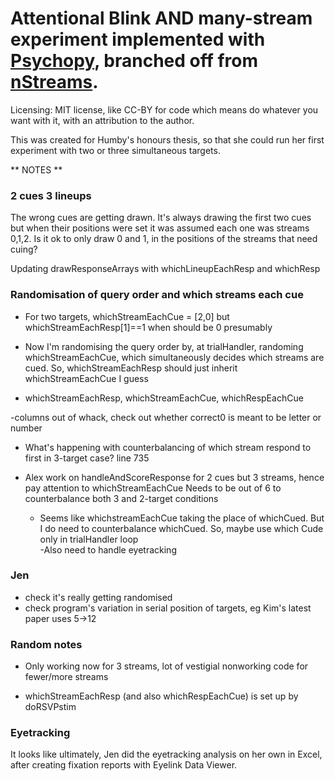 Attentional Blink AND many-stream experiment implemented with [Psychopy](https://github.com/psychopy/psychopy), branched off from  [nStreams](https://github.com/alexholcombe/nStream).
============================
Licensing: MIT license, like CC-BY for code which means do whatever you want with it, with an attribution to the author.

This was created for Humby's honours thesis, so that she could run her first experiment with two or three simultaneous targets.


** NOTES **


### 2 cues 3 lineups

The wrong cues are getting drawn. It's always drawing the first two cues but when their positions were set it was assumed each one was streams 0,1,2.  Is it ok to only draw 0 and 1, in the positions of the streams that need cuing?

Updating drawResponseArrays with whichLineupEachResp and whichResp

### Randomisation of query order and which streams each cue

- For two targets, whichStreamEachCue = [2,0] but whichStreamEachResp[1]==1 when should be 0 presumably

- Now I'm randomising the query order by, at trialHandler, randoming whichStreamEachCue, which simultaneously decides which streams are cued. So, whichStreamEachResp should just inherit whichStreamEachCue I guess

- whichStreamEachResp, whichStreamEachCue, whichRespEachCue

-columns out of whack, check out whether correct0 is meant to be letter or number

- What's happening with counterbalancing of which stream respond to first in 3-target case? line 735

- Alex work on handleAndScoreResponse for 2 cues but 3 streams, hence pay attention to whichStreamEachCue
Needs to be out of 6 to counterbalance both 3 and 2-target conditions

	- Seems like whichstreamEachCue taking the place of whichCued. But I do need to counterbalance whichCued. So, maybe use which Cude only in trialHandler loop	
-Also need to handle eyetracking


### Jen ###

* check it's really getting randomised
* check program's variation in serial position of targets, eg Kim's latest paper uses 5->12





### Random notes ###

- Only working now for 3 streams, lot of vestigial nonworking code for fewer/more streams

- whichStreamEachResp (and also whichRespEachCue) is set up by doRSVPstim

### Eyetracking ##

It looks like ultimately, Jen did the eyetracking analysis on her own in Excel, after creating fixation reports with Eyelink Data Viewer.
